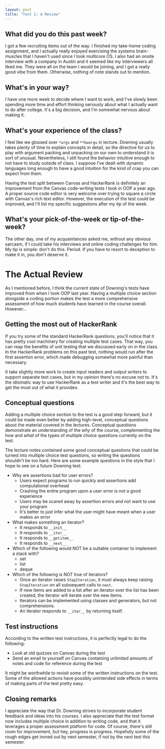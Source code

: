 ```yaml
---
layout: post
title: "Test 1: A Review"
---
```


## What did you do this past week?

I got a few recruiting items out of the way. I finished my take-home coding assignment, and I actually really enjoyed exercising the systems brain-muscles that I haven't used since I took multicore OS. I also had an onsite interview with a company in Austin and it seemed like my interviewers all liked me. They were all on the team I would be joining, and I got a really good vibe from them. Otherwise, nothing of note stands out to mention.

## What's in your way?

I have one more week to decide where I want to work, and I've slowly been spending more time and effort thinking seriously about what I actually want to do after college. It's a big decision, and I'm somewhat nervous about making it.

## What's your experience of the class?

I feel like we glossed over `*args` and `**kwargs` in lecture. Downing usually takes plenty of time to explain concepts in detail, so the directive for us to play with argument packing and unpacking on our own to understand it is sort of unusual. Nevertheless, I still found the behavior intuitive enough to not have to study outside of class. I suppose I've dealt with dynamic languages long enough to have a good intuition for the kind of crap you can expect from them.

Having the test split between Canvas and HackerRank is definitely an improvement from the Canvas code-writing tests I took in OOP a year ago. A proper source code editor is very welcome over trying to square a circle with Canvas's rich text editor. However, the execution of the test could be improved, and I'll list my specific suggestions after my tip of the week.

## What's your pick-of-the-week or tip-of-the-week?

The other day, one of my acquaintances asked me, without any obvious sarcasm, if I could take his interviews and online coding challenges for him. My tip is simple: don't do this. Period. If you have to resort to deception to make it in, you don't deserve it.

# The Actual Review

As I mentioned before, I think the current state of Downing's tests have improved from when I took OOP last year. Having a multiple choice section alongside a coding portion makes the test a more comprehensive assessment of how much students have learned in the course overall. However…

## Getting the most out of HackerRank

If you try some of the standard HackerRank questions, you'll notice that it has pretty cool machinery for creating multiple test cases. That way, you can reap the benefits of unit testing that we discussed early on in the class. In the HackerRank problems on this past test, nothing would run after the first assertion error, which made debugging somewhat more painful than necessary.

It take slightly more work to create input readers and output writers to support separate test cases, but in my opinion there's no excuse not to. It's the idiomatic way to use HackerRank as a test writer and it's the best way to get the most out of what it provides.

## Conceptual questions

Adding a multiple choice section to the test is a good step forward, but it could be made even better by adding high-level, conceptual questions about the material covered in the lectures. Conceptual questions demonstrate an understanding of the *why* of the course, complementing the *how* and *what* of the types of multiple choice questions currently on the test.

The lecture notes contained some good conceptual questions that could be turned into multiple choice test questions, so writing the questions shouldn't be too hard. Here are some example questions in the style that I hope to see on a future Downing test:

* Why are assertions bad for user errors?
    - Users expect programs to run quickly and assertions add computational overhead
    - Crashing the entire program upon a user error is not a good experience
    - Users may be scared away by assertion errors and not want to use your program
    - It's better to just infer what the user might have meant when a user makes an error
* What makes something an iterator?
    - It responds to `__init__`
    - It responds to `__iter__`
    - It responds to `__getitem__`
    - It responds to `__next__`
* Which of the following would NOT be a suitable container to implement a stack with?
    - set
    - list
    - deque
* Which of the following is NOT true of iterators?
    - Once an iterator raises `StopIteration`, it must always keep raising `StopIteration` on all subsequent calls to `next`.
    - If new items are added to a list after an iterator over the list has been created, the iterator will iterate over the new items.
    - Iterators can be implemented using classes and generators, but not comprehensions.
    - An iterator responds to `__iter__` by returning itself.

## Test instructions

According to the written test instructions, it is perfectly legal to do the following:

* Look at old quizzes on Canvas during the test
* Send an email to yourself on Canvas containing unlimited amounts of notes and code for reference during the test

It might be worthwhile to revisit some of the written instructions on the test. Some of the allowed actions have possibly unintended side effects in terms of making parts of the test pretty easy.

## Closing remarks

I appreciate the way that Dr. Downing strives to incorporate student feedback and ideas into his courses. I also appreciate that the test format now includes multiple choice in addition to writing code, and that it leverages a proper assessment platform for code. Of course, there's still room for improvement, but hey, progress is progress. Hopefully some of the rough edges get ironed out by next semester, if not by the next test this semester.
